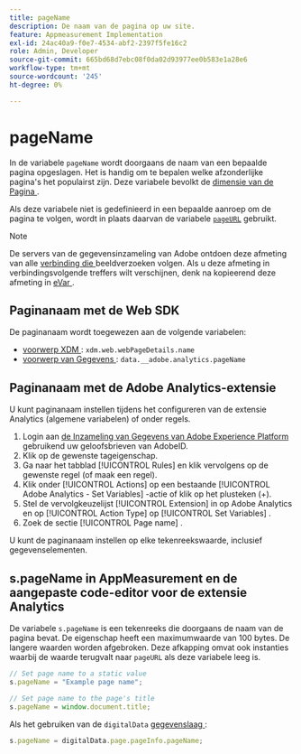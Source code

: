 ```yaml
---
title: pageName
description: De naam van de pagina op uw site.
feature: Appmeasurement Implementation
exl-id: 24ac40a9-f0e7-4534-abf2-2397f5fe16c2
role: Admin, Developer
source-git-commit: 665bd68d7ebc08f0da02d93977ee0b583e1a28e6
workflow-type: tm+mt
source-wordcount: '245'
ht-degree: 0%

---
```


# pageName

In de variabele `pageName` wordt doorgaans de naam van een bepaalde pagina opgeslagen. Het is handig om te bepalen welke afzonderlijke pagina&#39;s het populairst zijn. Deze variabele bevolkt de [ dimensie van de Pagina ](/help/components/dimensions/page.md).

Als deze variabele niet is gedefinieerd in een bepaalde aanroep om de pagina te volgen, wordt in plaats daarvan de variabele [`pageURL`](pageurl.md) gebruikt.

>[!NOTE]
>
>De servers van de gegevensinzameling van Adobe ontdoen deze afmeting van alle [ verbinding die ](/help/implement/vars/functions/tl-method.md) beeldverzoeken volgen. Als u deze afmeting in verbindingsvolgende treffers wilt verschijnen, denk na kopieerend deze afmeting in [ eVar ](evar.md).

## Paginanaam met de Web SDK

De paginanaam wordt toegewezen aan de volgende variabelen:

* [ voorwerp XDM ](/help/implement/aep-edge/xdm-var-mapping.md): `xdm.web.webPageDetails.name`
* [ voorwerp van Gegevens ](/help/implement/aep-edge/data-var-mapping.md): `data.__adobe.analytics.pageName`

## Paginanaam met de Adobe Analytics-extensie

U kunt paginanaam instellen tijdens het configureren van de extensie Analytics (algemene variabelen) of onder regels.

1. Login aan [ de Inzameling van Gegevens van Adobe Experience Platform ](https://experience.adobe.com/data-collection) gebruikend uw geloofsbrieven van AdobeID.
2. Klik op de gewenste tageigenschap.
3. Ga naar het tabblad [!UICONTROL Rules] en klik vervolgens op de gewenste regel (of maak een regel).
4. Klik onder [!UICONTROL Actions] op een bestaande [!UICONTROL Adobe Analytics - Set Variables] -actie of klik op het plusteken (+).
5. Stel de vervolgkeuzelijst [!UICONTROL Extension] in op Adobe Analytics en op [!UICONTROL Action Type] op [!UICONTROL Set Variables] .
6. Zoek de sectie [!UICONTROL Page name] .

U kunt de paginanaam instellen op elke tekenreekswaarde, inclusief gegevenselementen.

## s.pageName in AppMeasurement en de aangepaste code-editor voor de extensie Analytics

De variabele `s.pageName` is een tekenreeks die doorgaans de naam van de pagina bevat. De eigenschap heeft een maximumwaarde van 100 bytes. De langere waarden worden afgebroken. Deze afkapping omvat ook instanties waarbij de waarde terugvalt naar `pageURL` als deze variabele leeg is.

```js
// Set page name to a static value
s.pageName = "Example page name";

// Set page name to the page's title
s.pageName = window.document.title;
```

Als het gebruiken van de `digitalData` [ gegevenslaag ](../../prepare/data-layer.md):

```js
s.pageName = digitalData.page.pageInfo.pageName;
```
